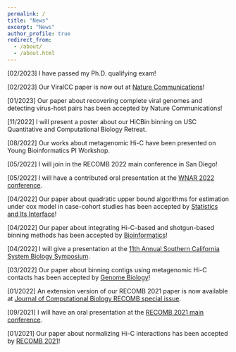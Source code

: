 ```yaml
---
permalink: /
title: "News"
excerpt: "News"
author_profile: true
redirect_from: 
  - /about/
  - /about.html
---
```

[02/2023] I have passed my Ph.D. qualifying exam!

[02/2023] Our ViralCC paper is now out at [Nature Communications](https://www.nature.com/articles/s41467-023-35945-y)!

[01/2023] Our paper about recovering complete viral genomes and detecting virus-host pairs has been accepted by Nature Communications!

[11/2022] I will present a poster about our HiCBin binning on USC Quantitative and Computational Biology Retreat.

[08/2022] Our works about metagenomic Hi-C have been presented on Young Bioinformatics PI Workshop.

[05/2022] I will join in the RECOMB 2022 main conference in San Diego!

[05/2022] I will have a contributed oral presentation at the [WNAR 2022 conference](https://wnarofibs.wildapricot.org/WNAR2022/).

[04/2022] Our paper about quadratic upper bound algorithms for estimation under cox model in case-cohort studies has been accepted by 
[Statistics and Its Interface](https://www.intlpress.com/site/pub/pages/journals/items/sii/_home/acceptedpapers/index.php)!

[04/2022] Our paper about integrating Hi-C-based and shotgun-based binning methods 
has been accepted by [Bioinformatics](https://academic.oup.com/bioinformatics/advance-article/doi/10.1093/bioinformatics/btac295/6575440?login=true)!

[04/2022] I will give a presentation at the [11th Annual Southern California System Biology Symposium](https://socalsysbio.qcb.ucla.edu).

[03/2022] Our paper about binning contigs using metagenomic Hi-C contacts has been accepted by [Genome Biology](https://genomebiology.biomedcentral.com/articles/10.1186/s13059-022-02626-w)!

[01/2022] An extension version of our RECOMB 2021 paper is now available at [Journal of Computational Biology RECOMB special issue](https://www.liebertpub.com/doi/10.1089/cmb.2021.0439).

[09/2021] I will have an oral presentation at the [RECOMB 2021 main conference](https://www.recomb2021.org/program).

[01/2021] Our paper about normalizing Hi-C interactions has been accepted by [RECOMB 2021](https://www.recomb2021.org/accepted-papers)!
